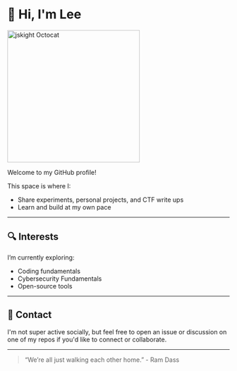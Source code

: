 # 👋 Hi, I'm Lee

<img src="https://github.com/user-attachments/assets/7e8e1d13-e3be-4af0-8e38-3488d794105a" alt="jskight Octocat" width="300" />

Welcome to my GitHub profile!

This space is where I:

- Share experiments, personal projects, and CTF write ups
- Learn and build at my own pace

---

## 🔍 Interests

I’m currently exploring:
- Coding fundamentals
- Cybersecurity Fundamentals
- Open-source tools

---

## 💬 Contact

I'm not super active socially, but feel free to open an issue or discussion on one of my repos if you'd like to connect or collaborate.

---

> “We’re all just walking each other home.” - Ram Dass
